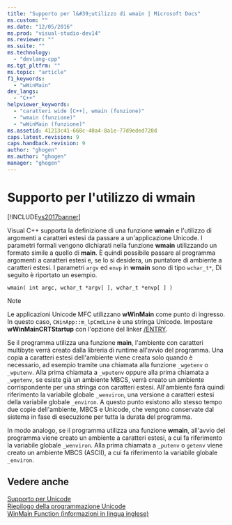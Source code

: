 ```yaml
---
title: "Supporto per l&#39;utilizzo di wmain | Microsoft Docs"
ms.custom: ""
ms.date: "12/05/2016"
ms.prod: "visual-studio-dev14"
ms.reviewer: ""
ms.suite: ""
ms.technology: 
  - "devlang-cpp"
ms.tgt_pltfrm: ""
ms.topic: "article"
f1_keywords: 
  - "wWinMain"
dev_langs: 
  - "C++"
helpviewer_keywords: 
  - "caratteri wide [C++], wmain (funzione)"
  - "wmain (funzione)"
  - "wWinMain (funzione)"
ms.assetid: 41213c41-668c-40a4-8a1e-77d9eded720d
caps.latest.revision: 9
caps.handback.revision: 9
author: "ghogen"
ms.author: "ghogen"
manager: "ghogen"
---
```

# Supporto per l&#39;utilizzo di wmain
[!INCLUDE[vs2017banner](../assembler/inline/includes/vs2017banner.md)]

Visual C\+\+ supporta la definizione di una funzione **wmain** e l'utilizzo di argomenti a caratteri estesi da passare a un'applicazione Unicode.  I parametri formali vengono dichiarati nella funzione **wmain** utilizzando un formato simile a quello di **main**.  È quindi possibile passare al programma argomenti a caratteri estesi e, se lo si desidera, un puntatore di ambiente a caratteri estesi.  I parametri `argv` ed `envp` in **wmain** sono di tipo `wchar_t*`,  Di seguito è riportato un esempio.  
  
```  
wmain( int argc, wchar_t *argv[ ], wchar_t *envp[ ] )  
```  
  
> [!NOTE]
>  Le applicazioni Unicode MFC utilizzano **wWinMain** come punto di ingresso.  In questo caso, `CWinApp::m_lpCmdLine` è una stringa Unicode.  Impostare **wWinMainCRTStartup** con l'opzione del linker [\/ENTRY](../build/reference/entry-entry-point-symbol.md).  
  
 Se il programma utilizza una funzione **main**, l'ambiente con caratteri multibyte verrà creato dalla libreria di runtime all'avvio del programma.  Una copia a caratteri estesi dell'ambiente viene creata solo quando è necessario, ad esempio tramite una chiamata alla funzione `_wgetenv` o `_wputenv`.  Alla prima chiamata a `_wputenv` oppure alla prima chiamata a `_wgetenv`, se esiste già un ambiente MBCS, verrà creato un ambiente corrispondente per una stringa con caratteri estesi.  All'ambiente farà quindi riferimento la variabile globale `_wenviron`, una versione a caratteri estesi della variabile globale `_environ`.  A questo punto esistono allo stesso tempo due copie dell'ambiente, MBCS e Unicode, che vengono conservate dal sistema in fase di esecuzione per tutta la durata del programma.  
  
 In modo analogo, se il programma utilizza una funzione **wmain**, all'avvio del programma viene creato un ambiente a caratteri estesi, a cui fa riferimento la variabile globale `_wenviron`.  Alla prima chiamata a `_putenv` o `getenv` viene creato un ambiente MBCS \(ASCII\), a cui fa riferimento la variabile globale `_environ`.  
  
## Vedere anche  
 [Supporto per Unicode](../text/support-for-unicode.md)   
 [Riepilogo della programmazione Unicode](../text/unicode-programming-summary.md)   
 [WinMain Function \(informazioni in lingua inglese\)](http://msdn.microsoft.com/library/windows/desktop/ms633559)